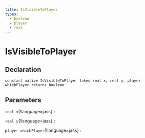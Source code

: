 ```yaml
---
title: IsVisibleToPlayer
types:
  - boolean
  - player
  - real
---
```


# IsVisibleToPlayer

## Declaration

```jass
constant native IsVisibleToPlayer takes real x, real y, player whichPlayer returns boolean
```

## Parameters
`real x`{!language=jass}
: 

`real y`{!language=jass}
: 

`player whichPlayer`{!language=jass}
: 

